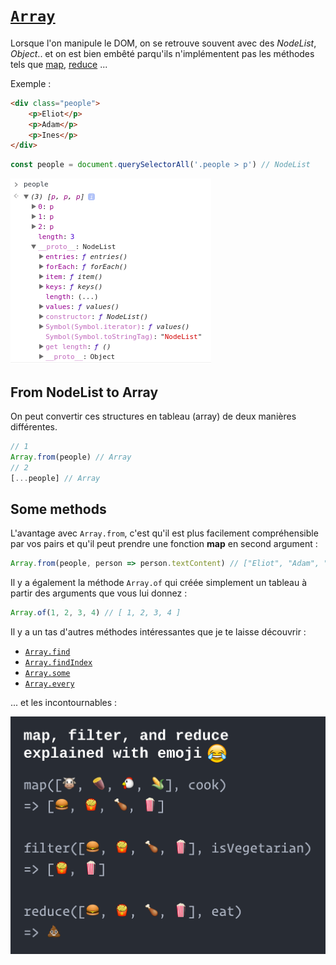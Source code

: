 # [`Array`](https://developer.mozilla.org/fr/docs/Web/JavaScript/Reference/Objets_globaux/Array)

Lorsque l'on manipule le DOM, on se retrouve souvent avec des *NodeList*, *Object*.. et on est bien embêté parqu'ils n'implémentent pas les méthodes tels que [map](https://developer.mozilla.org/en-US/docs/Web/JavaScript/Reference/Global_Objects/Array/map), [reduce](https://developer.mozilla.org/en-US/docs/Web/JavaScript/Reference/Global_Objects/Array/reduce) ...

Exemple :
```html
<div class="people">
    <p>Eliot</p>
    <p>Adam</p>
    <p>Ines</p>
</div>
```

```js
const people = document.querySelectorAll('.people > p') // NodeList
```
![NodeList](NodeList.png)

## From NodeList to Array

On peut convertir ces structures en tableau (array) de deux manières différentes.
```js
// 1
Array.from(people) // Array
// 2
[...people] // Array
```

## Some methods

L'avantage avec ```Array.from```, c'est qu'il est plus facilement compréhensible par vos pairs et qu'il peut prendre une fonction **map** en second argument :

```js
Array.from(people, person => person.textContent) // ["Eliot", "Adam", "Ines"]
```

Il y a également la méthode ```Array.of``` qui créée simplement un tableau à partir des arguments que vous lui donnez :
```js
Array.of(1, 2, 3, 4) // [ 1, 2, 3, 4 ]
```

Il y a un tas d'autres méthodes intéressantes que je te laisse découvrir : 
- [`Array.find`](https://developer.mozilla.org/en-US/docs/Web/JavaScript/Reference/Global_Objects/Array/find)
- [`Array.findIndex`](https://developer.mozilla.org/en-US/docs/Web/JavaScript/Reference/Global_Objects/Array/findIndex)
- [`Array.some`](https://developer.mozilla.org/en-US/docs/Web/JavaScript/Reference/Global_Objects/Array/some)
- [`Array.every`](https://developer.mozilla.org/en-US/docs/Web/JavaScript/Reference/Global_Objects/Array/every)

... et les incontournables :

![map-filter-reduce-in-emoji](map-filter-reduce-in-emoji-1.png)
